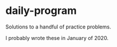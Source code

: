 # daily-program
Solutions to a handful of practice problems.

I probably wrote these in January of 2020.
